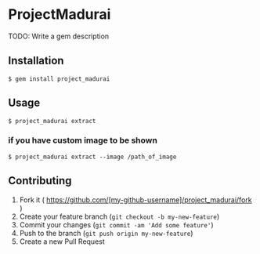 # ProjectMadurai

TODO: Write a gem description

## Installation

    $ gem install project_madurai

## Usage

    $ project_madurai extract

### if you have custom image to be shown
    
    $ project_madurai extract --image /path_of_image

## Contributing

1. Fork it ( https://github.com/[my-github-username]/project_madurai/fork )
2. Create your feature branch (`git checkout -b my-new-feature`)
3. Commit your changes (`git commit -am 'Add some feature'`)
4. Push to the branch (`git push origin my-new-feature`)
5. Create a new Pull Request
